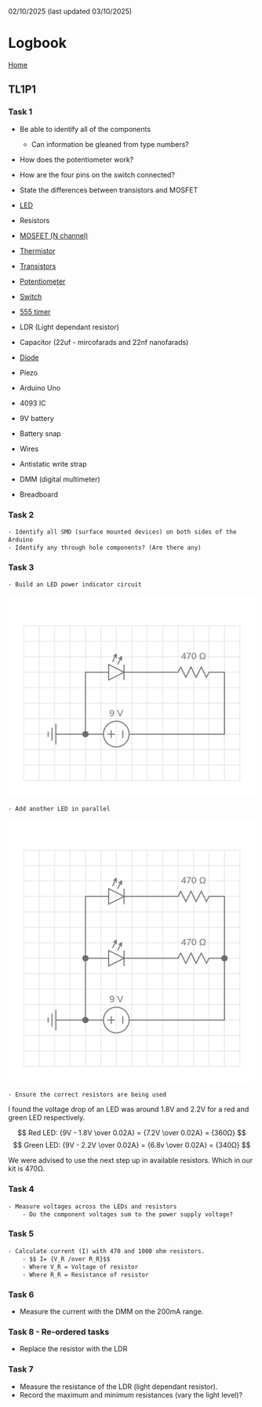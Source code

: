 02/10/2025 (last updated 03/10/2025)

# Logbook

[Home](/)

## TL1P1

### Task 1
- Be able to identify all of the components
    - Can information be gleaned from type numbers?
- How does the potentiometer work?
- How are the four pins on the switch connected?
- State the differences between transistors and MOSFET

- [LED](../../Electronics/Components/LEDs.md)
- Resistors
- [MOSFET (N channel)](../Electronics/Components/Mosfet.md)
- [Thermistor](../Electronics/Components/Thermistor.md)
- [Transistors](../Electronics/Components/Transistor.md)
- [Potentiometer](../Electronics/Components/Potentiometer.md)
- [Switch](../Electronics/Components/Switch.md)
- [555 timer](../Electronics/Components/555_Timer.md)
- LDR (Light dependant resistor)
- Capacitor (22uf - mircofarads and 22nf nanofarads) 
- [Diode](../Electronics/Components/Diodes.md)
- Piezo
- Arduino Uno
- 4093 IC
- 9V battery
- Battery snap
- Wires
- Antistatic write strap
- DMM (digital multimeter)
- Breadboard

### Task 2
    - Identify all SMD (surface mounted devices) on both sides of the Arduino
    - Identify any through hole components? (Are there any)

### Task 3
    - Build an LED power indicator circuit

<img src="/Images/Single_LED_Circuit.png">

    - Add another LED in parallel

<img src="/Images/Two_LEDs_Circuit.png">

    - Ensure the correct resistors are being used
        
I found the voltage drop of an LED was around 1.8V and 2.2V for a red and green LED respectively.

$$ Red LED: {9V - 1.8V \over 0.02A} = {7.2V \over 0.02A} = {360Ω} $$
$$ Green LED: {9V - 2.2V \over 0.02A} = {6.8v \over 0.02A} = {340Ω} $$

We were advised to use the next step up in available resistors. Which in our kit is 470Ω.

### Task 4
    - Measure voltages across the LEDs and resistors
        - Do the component voltages sum to the power supply voltage?

### Task 5
    - Calculate current (I) with 470 and 1000 ohm resistors.
        - $$ I= {V_R /over R_R}$$
        - Where V_R = Voltage of resistor
        - Where R_R = Resistance of resistor

### Task 6
- Measure the current with the DMM on the 200mA range.

### Task 8 - Re-ordered tasks
- Replace the resistor with the LDR

### Task 7
- Measure the resistance of the LDR (light dependant resistor).
- Record the maximum and minimum resistances (vary the light level)?
